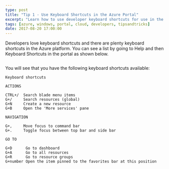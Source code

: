 ```yaml
---
type: post
title: "Tip 1 - Use Keyboard Shortcuts in the Azure Portal"
excerpt: "Learn how to use developer keyboard shortcuts for use in the Azure Portal"
tags: [azure, windows, portal, cloud, developers, tipsandtricks]
date: 2017-08-20 17:00:00
---
```



Developers love keyboard shortcuts and there are plenty keyboard shortcuts in the Azure platform. You can see a list by going to Help and then Keyboard Shortcuts in the portal as shown below. 

<img :src="$withBase('/files/azuretip1.gif')">

You will see that you have the following keyboard shortcuts available: 

	Keyboard shortcuts
	
	ACTIONS
	
	CTRL+/	Search blade menu items
	G+/  	Search resources (global)
	G+N 	Create a new resource
	G+B 	Open the 'More services' pane
	
	NAVIGATION
	
	G+, 	Move focus to command bar
	G+.		Toggle focus between top bar and side bar
	
	GO TO
	
	G+D 	 Go to dashboard
	G+A 	 Go to all resources
	G+R 	 Go to resource groups
	G+number Open the item pinned to the favorites bar at this position

